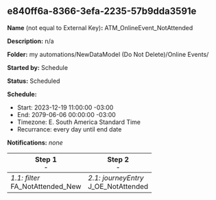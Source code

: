 ## e840ff6a-8366-3efa-2235-57b9dda3591e

**Name** (not equal to External Key)**:** ATM_OnlineEvent_NotAttended

**Description:** n/a

**Folder:** my automations/NewDataModel (Do Not Delete)/Online Events/

**Started by:** Schedule

**Status:** Scheduled

**Schedule:**

* Start: 2023-12-19 11:00:00 -03:00
* End: 2079-06-06 00:00:00 -03:00
* Timezone: E. South America Standard Time
* Recurrance: every day until end date

**Notifications:** _none_


| Step 1<br>_<small>-</small>_ | Step 2<br>_<small>-</small>_ |
| --- | --- |
| _1.1: filter_<br>FA_NotAttended_New | _2.1: journeyEntry_<br>J_OE_NotAttended |
